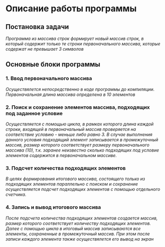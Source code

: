 # **Описание работы программы**
## Постановка задачи
*Программа из массива строк формирует новый массив строк, в который содержит только те строки первоначального массива, которые содержат не превышает 3 символов*
## Основные блоки программы
### 1. Ввод первоначального массива
*Осуществялется непосредственно в коде программы до компиляции. Первоначальная длина массива определена в 10 элементов*
### 2. Поиск и сохранение элементов массива, подходящих под заданное условие
*Осуществляется с помощью цикла, в рамках которого длина каждой строки, входящей в первоначальный массив проверяется на соответствие условию - меньше либо равно 3. В случае выполнения данного условия подходящий элемент записывается в промежуточный массив, размер которого соответствует размеру первоначального массива (10), т.к. заранее неизвестно сколько подходящих под условие элементов содержится в первоначальном массиве.* 
### 3. Подсчет количества подходящих элементов
*В целях формирования итогового массива, состоящего только из подходящих элементов параллельно с поиском и сохранение осуществляется подсчет подходящих элементов с помощью отдельного счетчика.*
### 4. Запись и вывод итогового массива
*После подсчета количества подходящих элементов создается массив, размер которого соответствует количеству подходящих элементов. Далее с помощью цикла в итоговый массив записываются все элементы, сохраненные в промежуточный массив. При этом после записи каждого элемента также осуществялется его вывод на экран*